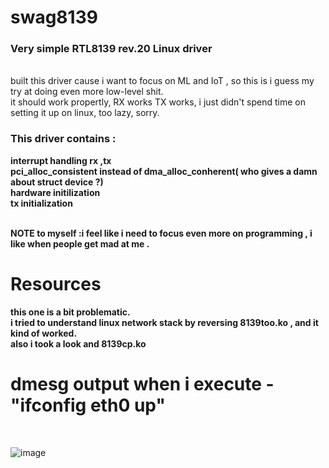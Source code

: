 <h1>swag8139</h1>

<h3>Very simple RTL8139 rev.20 Linux driver</h3>
<br>
built this driver cause i want to focus on ML and IoT , so this is i guess my try at doing even more low-level shit.
<br>
it should work propertly, RX works TX works, i just didn't spend time on setting it up on linux, too lazy, sorry.
<br>
<h3>This driver contains :</h3>
<b>interrupt handling rx ,tx
<br>
pci_alloc_consistent instead of dma_alloc_conherent( who gives a damn about struct device ?)
<br>
hardware initilization
<br>
tx initialization
<br><br>

  NOTE to myself :i feel like i need to focus even more on programming , i like when people get mad at me .
<h1>Resources</h1>
this one is a bit problematic.
<br>
i tried to understand linux network stack by reversing 8139too.ko , and it kind of worked.
<br>
also i took a look and 8139cp.ko 
</b>
<h1>dmesg output when i execute - "ifconfig eth0 up"</h1>
<br>

![image](https://user-images.githubusercontent.com/59802817/186494475-93cc2d9a-4373-4d38-af50-80cf9d779776.png)
